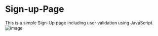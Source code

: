# Sign-up-Page

This is a simple Sign-Up page including user validation using JavaScript.
![image](https://github.com/SangeethaPeddanarappagari/Sign-up-Page/assets/120540077/d95c469f-cd18-4dc6-979e-804df2f4bfad)
